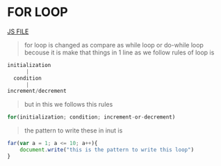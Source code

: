 # FOR LOOP
[JS FILE](../JS/28-for-loop.js)
> for loop is changed as compare as while loop or do-while loop becouse it is make that things in 1 line 
as we follow rules of loop is 
```javascript
initialization
      |
  condition 
      |
increment/decrement
```
>but in this we follows this rules
```javascript
for(initialization; condition; increment-or-decrement)
```
> the pattern to write these in inut is 
```javascript
far(var a = 1; a <= 10; a++){
    document.write("this is the pattern to write this loop")
}